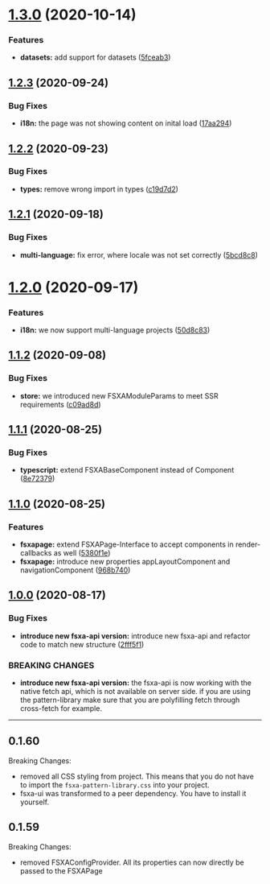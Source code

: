 # [1.3.0](https://github.com/e-Spirit/fsxa-pattern-library/compare/v1.2.3...v1.3.0) (2020-10-14)


### Features

* **datasets:** add support for datasets ([5fceab3](https://github.com/e-Spirit/fsxa-pattern-library/commit/5fceab362e2b5f9f3ad4d19789844fa715a29294))

## [1.2.3](https://github.com/e-Spirit/fsxa-pattern-library/compare/v1.2.2...v1.2.3) (2020-09-24)


### Bug Fixes

* **i18n:** the page was not showing content on inital load ([17aa294](https://github.com/e-Spirit/fsxa-pattern-library/commit/17aa294e4aed7f6dbe0717196608175c9ae928c7))

## [1.2.2](https://github.com/e-Spirit/fsxa-pattern-library/compare/v1.2.1...v1.2.2) (2020-09-23)


### Bug Fixes

* **types:** remove wrong import in types ([c19d7d2](https://github.com/e-Spirit/fsxa-pattern-library/commit/c19d7d290324e0920efa3e8d69e966a2563ea903))

## [1.2.1](https://github.com/e-Spirit/fsxa-pattern-library/compare/v1.2.0...v1.2.1) (2020-09-18)


### Bug Fixes

* **multi-language:** fix error, where locale was not set correctly ([5bcd8c8](https://github.com/e-Spirit/fsxa-pattern-library/commit/5bcd8c8cff1e71130435ef9e46d67081e2155554))

# [1.2.0](https://github.com/e-Spirit/fsxa-pattern-library/compare/v1.1.2...v1.2.0) (2020-09-17)


### Features

* **i18n:** we now support multi-language projects ([50d8c83](https://github.com/e-Spirit/fsxa-pattern-library/commit/50d8c839089fb7f7a925dcfecad0409ebb493b2e))

## [1.1.2](https://github.com/e-Spirit/fsxa-pattern-library/compare/v1.1.1...v1.1.2) (2020-09-08)


### Bug Fixes

* **store:** we introduced new FSXAModuleParams to meet SSR requirements ([c09ad8d](https://github.com/e-Spirit/fsxa-pattern-library/commit/c09ad8d3c97ceb4043a31a0dc0403b57f75574a5))

## [1.1.1](https://github.com/e-Spirit/fsxa-pattern-library/compare/v1.1.0...v1.1.1) (2020-08-25)

### Bug Fixes

- **typescript:** extend FSXABaseComponent instead of Component ([8e72379](https://github.com/e-Spirit/fsxa-pattern-library/commit/8e72379b1c1935fab4c46addc8d1ee219a7ae2d6))

## [1.1.0](https://github.com/e-Spirit/fsxa-pattern-library/compare/v1.0.0...v1.1.0) (2020-08-25)

### Features

- **fsxapage:** extend FSXAPage-Interface to accept components in render-callbacks as well ([5380f1e](https://github.com/e-Spirit/fsxa-pattern-library/commit/5380f1edb21ca67c75a796c4bccd3fb964df128a))
- **fsxapage:** introduce new properties appLayoutComponent and navigationComponent ([968b740](https://github.com/e-Spirit/fsxa-pattern-library/commit/968b74003c0637eda90ea5ef8fdecfedb5fb98ca))

## [1.0.0](https://github.com/e-Spirit/fsxa-pattern-library/releases/tag/v1.0.0) (2020-08-17)

### Bug Fixes

- **introduce new fsxa-api version:** introduce new fsxa-api and refactor code to match new structure ([2fff5f1](https://github.com/e-Spirit/fsxa-pattern-library/commit/2fff5f16d40ce334f61e4c9ce146740169f171e2))

### BREAKING CHANGES

- **introduce new fsxa-api version:** the fsxa-api is now working with the native fetch api, which is not available on
  server side. if you are using the pattern-library make sure that you are polyfilling fetch through
  cross-fetch for example.

---

## 0.1.60

Breaking Changes:

- removed all CSS styling from project. This means that you do not have to import the `fsxa-pattern-library.css` into your project.
- fsxa-ui was transformed to a peer dependency. You have to install it yourself.

## 0.1.59

Breaking Changes:

- removed FSXAConfigProvider. All its properties can now directly be passed to the FSXAPage

